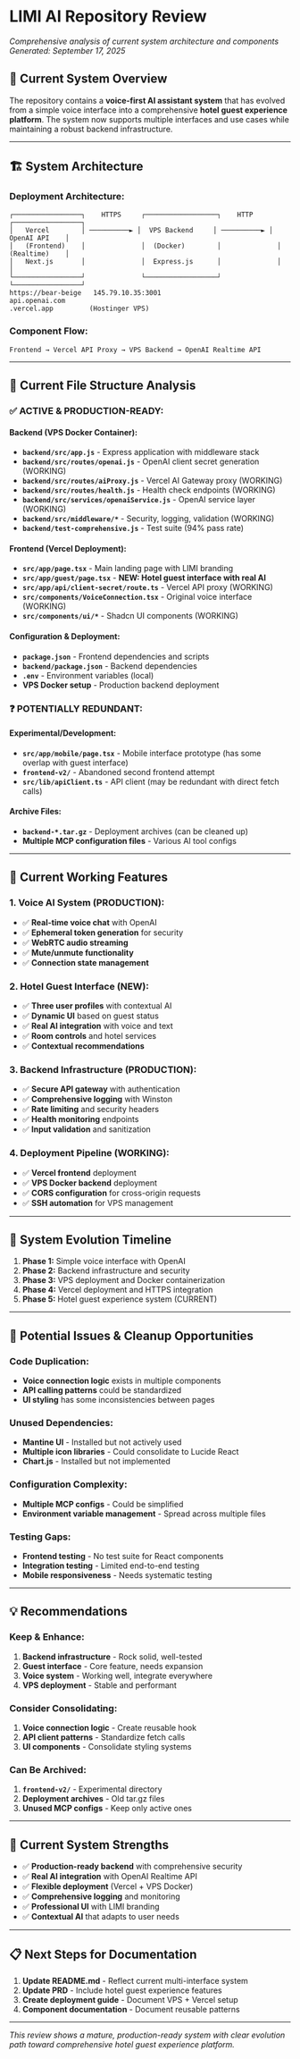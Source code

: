 # LIMI AI Repository Review
*Comprehensive analysis of current system architecture and components*
*Generated: September 17, 2025*

## 🎯 **Current System Overview**

The repository contains a **voice-first AI assistant system** that has evolved from a simple voice interface into a comprehensive **hotel guest experience platform**. The system now supports multiple interfaces and use cases while maintaining a robust backend infrastructure.

---

## 🏗️ **System Architecture**

### **Deployment Architecture:**
```
┌─────────────────┐    HTTPS     ┌──────────────────┐    HTTP      ┌─────────────────┐
│   Vercel        │ ──────────► │  VPS Backend     │ ──────────► │   OpenAI API    │
│   (Frontend)    │              │  (Docker)        │              │   (Realtime)    │
│   Next.js       │              │  Express.js      │              │                 │
└─────────────────┘              └──────────────────┘              └─────────────────┘
https://bear-beige   145.79.10.35:3001                            api.openai.com
.vercel.app         (Hostinger VPS)
```

### **Component Flow:**
```
Frontend → Vercel API Proxy → VPS Backend → OpenAI Realtime API
```

---

## 📁 **Current File Structure Analysis**

### **✅ ACTIVE & PRODUCTION-READY:**

#### **Backend (VPS Docker Container):**
- **`backend/src/app.js`** - Express application with middleware stack
- **`backend/src/routes/openai.js`** - OpenAI client secret generation (WORKING)
- **`backend/src/routes/aiProxy.js`** - Vercel AI Gateway proxy (WORKING)
- **`backend/src/routes/health.js`** - Health check endpoints (WORKING)
- **`backend/src/services/openaiService.js`** - OpenAI service layer (WORKING)
- **`backend/src/middleware/*`** - Security, logging, validation (WORKING)
- **`backend/test-comprehensive.js`** - Test suite (94% pass rate)

#### **Frontend (Vercel Deployment):**
- **`src/app/page.tsx`** - Main landing page with LIMI branding
- **`src/app/guest/page.tsx`** - **NEW: Hotel guest interface with real AI**
- **`src/app/api/client-secret/route.ts`** - Vercel API proxy (WORKING)
- **`src/components/VoiceConnection.tsx`** - Original voice interface (WORKING)
- **`src/components/ui/*`** - Shadcn UI components (WORKING)

#### **Configuration & Deployment:**
- **`package.json`** - Frontend dependencies and scripts
- **`backend/package.json`** - Backend dependencies
- **`.env`** - Environment variables (local)
- **VPS Docker setup** - Production backend deployment

### **❓ POTENTIALLY REDUNDANT:**

#### **Experimental/Development:**
- **`src/app/mobile/page.tsx`** - Mobile interface prototype (has some overlap with guest interface)
- **`frontend-v2/`** - Abandoned second frontend attempt
- **`src/lib/apiClient.ts`** - API client (may be redundant with direct fetch calls)

#### **Archive Files:**
- **`backend-*.tar.gz`** - Deployment archives (can be cleaned up)
- **Multiple MCP configuration files** - Various AI tool configs

---

## 🎯 **Current Working Features**

### **1. Voice AI System (PRODUCTION):**
- ✅ **Real-time voice chat** with OpenAI
- ✅ **Ephemeral token generation** for security
- ✅ **WebRTC audio streaming** 
- ✅ **Mute/unmute functionality**
- ✅ **Connection state management**

### **2. Hotel Guest Interface (NEW):**
- ✅ **Three user profiles** with contextual AI
- ✅ **Dynamic UI** based on guest status
- ✅ **Real AI integration** with voice and text
- ✅ **Room controls** and hotel services
- ✅ **Contextual recommendations**

### **3. Backend Infrastructure (PRODUCTION):**
- ✅ **Secure API gateway** with authentication
- ✅ **Comprehensive logging** with Winston
- ✅ **Rate limiting** and security headers
- ✅ **Health monitoring** endpoints
- ✅ **Input validation** and sanitization

### **4. Deployment Pipeline (WORKING):**
- ✅ **Vercel frontend** deployment
- ✅ **VPS Docker backend** deployment
- ✅ **CORS configuration** for cross-origin requests
- ✅ **SSH automation** for VPS management

---

## 🔄 **System Evolution Timeline**

1. **Phase 1:** Simple voice interface with OpenAI
2. **Phase 2:** Backend infrastructure and security
3. **Phase 3:** VPS deployment and Docker containerization
4. **Phase 4:** Vercel deployment and HTTPS integration
5. **Phase 5:** Hotel guest experience system (CURRENT)

---

## 🚨 **Potential Issues & Cleanup Opportunities**

### **Code Duplication:**
- **Voice connection logic** exists in multiple components
- **API calling patterns** could be standardized
- **UI styling** has some inconsistencies between pages

### **Unused Dependencies:**
- **Mantine UI** - Installed but not actively used
- **Multiple icon libraries** - Could consolidate to Lucide React
- **Chart.js** - Installed but not implemented

### **Configuration Complexity:**
- **Multiple MCP configs** - Could be simplified
- **Environment variable management** - Spread across multiple files

### **Testing Gaps:**
- **Frontend testing** - No test suite for React components
- **Integration testing** - Limited end-to-end testing
- **Mobile responsiveness** - Needs systematic testing

---

## 💡 **Recommendations**

### **Keep & Enhance:**
1. **Backend infrastructure** - Rock solid, well-tested
2. **Guest interface** - Core feature, needs expansion
3. **Voice system** - Working well, integrate everywhere
4. **VPS deployment** - Stable and performant

### **Consider Consolidating:**
1. **Voice connection logic** - Create reusable hook
2. **API client patterns** - Standardize fetch calls
3. **UI components** - Consolidate styling systems

### **Can Be Archived:**
1. **`frontend-v2/`** - Experimental directory
2. **Deployment archives** - Old tar.gz files
3. **Unused MCP configs** - Keep only active ones

---

## 🎯 **Current System Strengths**

- ✅ **Production-ready backend** with comprehensive security
- ✅ **Real AI integration** with OpenAI Realtime API
- ✅ **Flexible deployment** (Vercel + VPS Docker)
- ✅ **Comprehensive logging** and monitoring
- ✅ **Professional UI** with LIMI branding
- ✅ **Contextual AI** that adapts to user needs

---

## 📋 **Next Steps for Documentation**

1. **Update README.md** - Reflect current multi-interface system
2. **Update PRD** - Include hotel guest experience features
3. **Create deployment guide** - Document VPS + Vercel setup
4. **Component documentation** - Document reusable patterns

---

*This review shows a mature, production-ready system with clear evolution path toward comprehensive hotel guest experience platform.*
